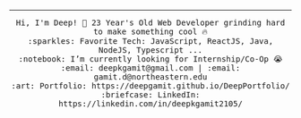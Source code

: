 
 <hr></hr>
<p align="center">
  <samp>
    Hi, I'm Deep! 👋
    23 Year's Old Web Developer grinding hard to make something cool 🔥 <br>
    :sparkles: Favorite Tech: JavaScript, ReactJS, Java, NodeJS, Typescript ... <br>
    :notebook: I’m currently looking for Internship/Co-Op 😭  <br>
    :email:	deepkgamit@gmail.com | :email:	gamit.d@northeastern.edu <br>
    :art: Portfolio: https://deepgamit.github.io/DeepPortfolio/ <br>
    :briefcase: LinkedIn: https://linkedin.com/in/deepkgamit2105/ <br>
  </samp>
</p>
